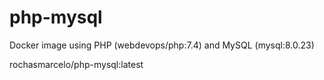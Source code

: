# php-mysql

Docker image using PHP (webdevops/php:7.4) and MySQL (mysql:8.0.23)

rochasmarcelo/php-mysql:latest
